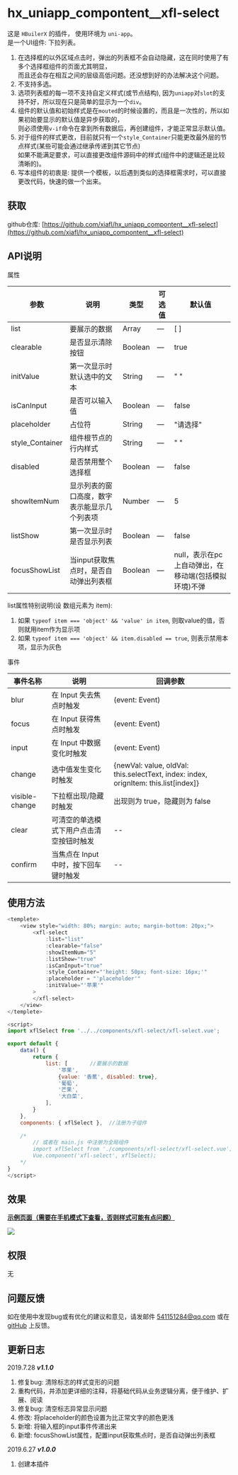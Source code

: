 

# hx_uniapp_compontent__xfl-select

这是 `HBuilerX` 的插件， 使用环境为 `uni-app`。    
是一个UI组件: 下拉列表。    
   
1. 在选择框的以外区域点击时，弹出的列表框不会自动隐藏，这在同时使用了有多个选择框组件的页面尤其明显，  
   而且还会存在相互之间的层级高低问题。还没想到好的办法解决这个问题。
2. 不支持多选。
3. 选项列表框的每一项不支持自定义样式(或节点结构), 因为`uniapp`对`slot`的支持不好，所以现在只是简单的显示为一个`div`。  
4. 组件的默认值和初始样式是在`mouted`的时候设置的，而且是一次性的，所以如果初始要显示的默认值是异步获取的，    
   则必须使用`v-if`命令在拿到所有数据后，再创建组件，才能正常显示默认值。  
5. 对于组件的样式更改，目前就只有一个`style_Container`只能更改最外层的节点样式(某些可能会通过继承传递到其它节点)    
   如果不能满足要求，可以直接更改组件源码中的样式(组件中的逻辑还是比较清晰的)。  
6. 写本组件的初衷是: 提供一个模板，以后遇到类似的选择框需求时，可以直接更改代码，快速的做一个出来。   
  
## 获取
github仓库: [https://github.com/xiafl/hx_uniapp_compontent__xfl-select](https://github.com/xiafl/hx_uniapp_compontent__xfl-select)  
  
## API说明
属性  
   
参数	| 说明	| 类型	| 可选值	| 默认值   
-- | -- | -- | -- | --   
list	| 要展示的数据	| Array	| —	| [ ]   
clearable	| 是否显示清除按钮	| Boolean	| —	| true   
initValue	| 第一次显示时默认选中的文本	| String	| —	| " "   
isCanInput	| 是否可以输入值	| Boolean	| —	| false   
placeholder	| 占位符	| String	| —	| "请选择"   
style_Container	| 组件根节点的行内样式	| String	| —	| " "   
disabled	| 是否禁用整个选择框	| Boolean	| —	| false   
showItemNum	| 显示列表的窗口高度，数字表示能显示几个列表项	| Number	| —	| 5   
listShow	| 第一次显示时是否显示列表	| Boolean	| —	| false   
focusShowList	| 当input获取焦点时，是否自动弹出列表框	| Boolean	| —	| null，表示在pc上自动弹出，在移动端(包括模拟环境)不弹   
  
list属性特别说明(设 数组元素为 item):
1. 如果 `typeof item === 'object' && 'value' in item`, 则取value的值，否则就用item作为显示项  
2. 如果 `typeof item === 'object' && item.disabled == true`, 则表示禁用本项，显示为灰色  
    
事件  
   
| 事件名称	| 说明	| 回调参数 |   
| -- | -- | -- |   
| blur	| 在 Input 失去焦点时触发 | (event: Event)   
| focus	| 在 Input 获得焦点时触发 | (event: Event)   
| input	| 在 Input 中数据变化时触发 | (event: Event)   
| change	| 	选中值发生变化时触发 | {newVal: value, oldVal: this.selectText, index: index, orignItem: this.list[index]}   
| visible-change	| 下拉框出现/隐藏时触发 | 出现则为 true，隐藏则为 false   
| clear	| 可清空的单选模式下用户点击清空按钮时触发 | --   
| confirm	| 当焦点在 Input 中时，按下回车键时触发 | --   
  
## 使用方法
  
```javascript
<templete>
	<view style="width: 80%; margin: auto; margin-bottom: 20px;">
		<xfl-select 
			:list="list"
			:clearable="false"
			:showItemNum="5" 
			:listShow="true"
			:isCanInput="true"  
			:style_Container="'height: 50px; font-size: 16px;'"
			:placeholder = "'placeholder'"
			:initValue="'苹果'"
		>
		</xfl-select>
	</view>
</templete>

<script>
import xflSelect from '../../components/xfl-select/xfl-select.vue';     //导入

export default {
	data() {
		return {
			list: [       //要展示的数据
				'苹果',
				{value: '香蕉', disabled: true},
				'葡萄',
				'芒果',
				'大白菜',
			],
		}
	},
	components: { xflSelect },  //注册为子组件
	
	/* 
		// 或者在 main.js 中注册为全局组件 
		import xflSelect from './components/xfl-select/xfl-select.vue';
		Vue.component('xfl-select', xflSelect);
	*/
}
</script>
```

## 效果
[**示例页面（需要在手机模式下查看，否则样式可能有点问题）**](http://raw.githack.com/xiafl/hx_uniapp_compontent__xfl-select/master/test_select/unpackage/dist/build/h5/index.html)
   
![](example.png)

## 权限
无 

## 问题反馈
如在使用中发现bug或有优化的建议和意见，请发邮件 <541151284@qq.com> 或在 [gitHub](https://github.com/xiafl/hx_uniapp_compontent__xfl-select) 上反馈。
  
## 更新日志
  
2019.7.28 ***v1.1.0***   
1. 修复bug: 清除标志的样式变形的问题    
2. 重构代码，并添加更详细的注释，将基础代码从业务逻辑分离，便于维护、扩展、阅读  
3. 修复bug: 清空标志异常显示问题  
4. 修改: 将placeholder的颜色设置为比正常文字的颜色更浅  
5. 新增: 将输入框的input事件传递出来   
5. 新增: focusShowList属性，配置input获取焦点时，是否自动弹出列表框  
						 
2019.6.27 ***v1.0.0***  
1. 创建本插件  
  
